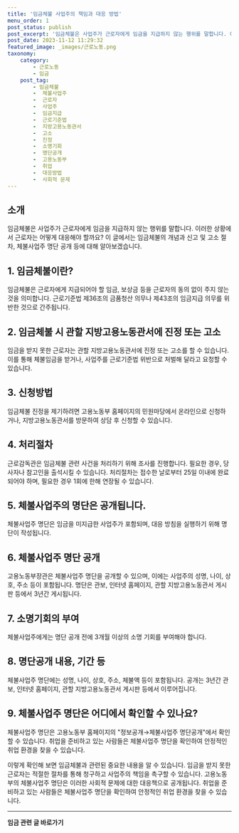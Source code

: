 ```yaml
---
title: '임금체불 사업주의 책임과 대응 방법'
menu_order: 1
post_status: publish
post_excerpt: '임금체불은 사업주가 근로자에게 임금을 지급하지 않는 행위를 말합니다. 이러한 상황에서 근로자는 어떻게 대응해야 할까요  이 글에서는 임금체불의 개념과 신고 및 고소 절차, 체불사업주 명단 공개 등에 대해 알아보겠습니다.'
post_date: 2023-11-12 11:29:32
featured_image: _images/근로노동.png
taxonomy:
    category:
        - 근로노동
        - 임금
    post_tag:
        - 임금체불
        -  체불사업주
        -  근로자
        -  사업주
        -  임금지급
        -  근로기준법
        -  지방고용노동관서
        -  고소
        -  진정
        -  소명기회
        -  명단공개
        -  고용노동부
        -  취업
        -  대응방법
        -  사회적 문제
---
```



## 소개
임금체불은 사업주가 근로자에게 임금을 지급하지 않는 행위를 말합니다. 이러한 상황에서 근로자는 어떻게 대응해야 할까요? 이 글에서는 임금체불의 개념과 신고 및 고소 절차, 체불사업주 명단 공개 등에 대해 알아보겠습니다.

## 1. 임금체불이란?
임금체불은 근로자에게 지급되어야 할 임금, 보상금 등을 근로자의 동의 없이 주지 않는 것을 의미합니다. 근로기준법 제36조의 금품청산 의무나 제43조의 임금지급 의무를 위반한 것으로 간주됩니다.

## 2. 임금체불 시 관할 지방고용노동관서에 진정 또는 고소
임금을 받지 못한 근로자는 관할 지방고용노동관서에 진정 또는 고소를 할 수 있습니다. 이를 통해 체불임금을 받거나, 사업주를 근로기준법 위반으로 처벌해 달라고 요청할 수 있습니다.

## 3. 신청방법
임금체불 진정을 제기하려면 고용노동부 홈페이지의 민원마당에서 온라인으로 신청하거나, 지방고용노동관서를 방문하여 상담 후 신청할 수 있습니다.

## 4. 처리절차
근로감독관은 임금체불 관련 사건을 처리하기 위해 조사를 진행합니다. 필요한 경우, 당사자나 참고인을 출석시킬 수 있습니다. 처리절차는 접수한 날로부터 25일 이내에 완료되어야 하며, 필요한 경우 1회에 한해 연장될 수 있습니다.

## 5. 체불사업주의 명단은 공개됩니다.
체불사업주 명단은 임금을 미지급한 사업주가 포함되며, 대응 방침을 실행하기 위해 명단이 작성됩니다.

## 6. 체불사업주 명단 공개
고용노동부장관은 체불사업주 명단을 공개할 수 있으며, 이에는 사업주의 성명, 나이, 상호, 주소 등이 포함됩니다. 명단은 관보, 인터넷 홈페이지, 관할 지방고용노동관서 게시판 등에서 3년간 게시됩니다.

## 7. 소명기회의 부여
체불사업주에게는 명단 공개 전에 3개월 이상의 소명 기회를 부여해야 합니다.

## 8. 명단공개 내용, 기간 등
체불사업주 명단에는 성명, 나이, 상호, 주소, 체불액 등이 포함됩니다. 공개는 3년간 관보, 인터넷 홈페이지, 관할 지방고용노동관서 게시판 등에서 이루어집니다.

## 9. 체불사업주 명단은 어디에서 확인할 수 있나요?
체불사업주 명단은 고용노동부 홈페이지의 "정보공개→체불사업주 명단공개"에서 확인할 수 있습니다. 취업을 준비하고 있는 사람들은 체불사업주 명단을 확인하여 안정적인 취업 환경을 찾을 수 있습니다.

이렇게 확인해 보면 임금체불과 관련된 중요한 내용을 알 수 있습니다. 임금을 받지 못한 근로자는 적절한 절차를 통해 청구하고 사업주의 책임을 촉구할 수 있습니다. 고용노동부의 체불사업주 명단은 이러한 사회적 문제에 대한 대응책으로 공개됩니다. 취업을 준비하고 있는 사람들은 체불사업주 명단을 확인하여 안정적인 취업 환경을 찾을 수 있습니다.
<!-- wp:separator -->
<hr class="wp-block-separator has-alpha-channel-opacity"/>
<!-- /wp:separator -->

<!-- wp:group {"backgroundColor":"base","layout":{"type":"constrained"}} -->
<div class="wp-block-group has-base-background-color has-background"><!-- wp:paragraph {"align":"center","fontSize":"medium"} -->
<p class="has-text-align-center has-large-font-size"><strong>임금 관련 글 바로가기</strong></p>
<!-- /wp:paragraph -->


<!-- wp:latest-posts
{"categories":[{"id":11225,"count":19,"description":"","link":"https://uknowlaw.com/category/%ec%9e%84%ea%b8%88/","name":"임금","slug":"임금","taxonomy":"category","parent":0,"meta":[],"_links":{"self":[{"href":"https://uknowlaw.com/wp-json/wp/v2/categories/11225"}],"collection":[{"href":"https://uknowlaw.com/wp-json/wp/v2/categories"}],"about":[{"href":"https://uknowlaw.com/wp-json/wp/v2/taxonomies/category"}],"wp:post_type":[{"href":"https://uknowlaw.com/wp-json/wp/v2/posts?categories=11225"}],"curies":[{"name":"wp","href":"https://api.w.org/{rel}","templated":true}]}}],"postsToShow":100,"excerptLength":28,"postLayout":"grid","columns":2,"featuredImageAlign":"left","featuredImageSizeSlug":"large","fontSize":18px} /--></div>
<!-- /wp:group -->